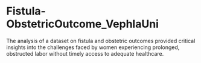 # Fistula-ObstetricOutcome_VephlaUni
The analysis of a dataset on fistula and obstetric outcomes provided critical insights into the challenges faced by women experiencing prolonged, obstructed labor without timely access to adequate healthcare. 
